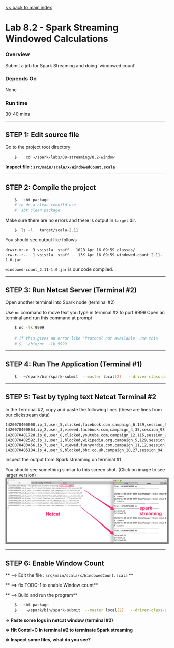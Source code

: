 <link rel='stylesheet' href='../../assets/css/main.css'/>

[<< back to main index](../../README.md)

Lab 8.2 - Spark Streaming Windowed Calculations
==================================

### Overview
Submit a job for Spark Streaming and doing 'windowed count'

### Depends On
None

### Run time
30-40 mins


---------------------
STEP 1: Edit source file
---------------------
Go to the project root directory
```bash
    $    cd ~/spark-labs/08-streaming/8.2-window
```

**Inspect file : `src/main/scala/x/WindowedCount.scala`**  


--------------------------
STEP 2: Compile the project
--------------------------

```bash
    $   sbt package
    # to do a clean rebuild use
    #  sbt clean package
```

Make sure there are no errors and there is output in `target` dir.
```bash
    $  ls -l   target/scala-2.11
```

You should see output like follows

```console
drwxr-xr-x  3 vsistla  staff   102B Apr 16 09:59 classes/
-rw-r--r--  1 vsistla  staff    13K Apr 16 09:59 windowed-count_2.11-1.0.jar
```

`windowed-count_2.11-1.0.jar`  is our code compiled.

----------------
STEP 3: Run Netcat Server (Terminal #2)
----------------
Open another terminal into Spark node (terminal #2)

Use `nc` command to move text you type in terminal #2 to port 9999
Open an terminal and run this command at prompt

```bash
    $ nc -lk 9999

    # if this gives an error like 'Protocol not available' use this
    # $  ~/bin/nc  -lk 9999
```


--------------------------
STEP 4: Run The Application  (Terminal #1)
--------------------------
```bash
    $   ~/spark/bin/spark-submit  --master local[2]   --driver-class-path logging/  --class x.WindowedCount target/scala-2.11/windowed-count_2.11-1.0.jar
```



-------------------------
STEP 5:  Test by typing text Netcat Terminal #2
-------------------------

In the Terminal #2, copy and paste the following lines (these are lines from our clickstream data)
```
1420070400000,ip_1,user_5,clicked,facebook.com,campaign_6,139,session_98
1420070400864,ip_2,user_3,viewed,facebook.com,campaign_4,35,session_98
1420070401728,ip_8,user_8,clicked,youtube.com,campaign_12,115,session_92
1420070402592,ip_1,user_2,blocked,wikipedia.org,campaign_5,129,session_91
1420070403456,ip_7,user_7,viewed,funnyordie.com,campaign_11,12,session_13
1420070405184,ip_4,user_9,blocked,bbc.co.uk,campaign_20,27,session_94
```

Inspect the output from Spark streaming on terminal #1

You should see something similar to this screen shot.
(Click on image to see larger version)   
<a href="../../assets/images/8.2-streaming-small.png"><img src="../../assets/images/8.2-streaming-small.png" style="border: 5px solid grey; max-width:100%;"/></a>


--------------------------
STEP 6: Enable Window Count
---------------------------
** ==> Edit the file : `src/main/scala/x/WindowedCount.scala` **  

** ==> fix TODO-1 to enable Window count**

** ==> Build and run the program**
```bash
    $   sbt package
    $    ~/spark/bin/spark-submit  --master local[2]   --driver-class-path logging/  --class x.WindowedCount target/scala-2.11/windowed-count_2.11-1.0.jar
```

**=> Paste some logs in netcat window (terminal #2)**

**=> Hit Contrl+C in terminal #2 to terminate Spark streaming**

**=> Inspect some files, what do you see?**

